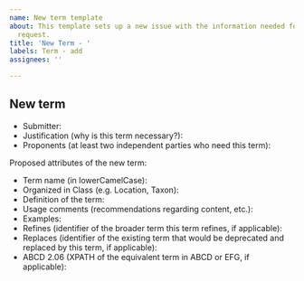 ```yaml
---
name: New term template
about: This template sets up a new issue with the information needed for a new term
  request.
title: 'New Term - '
labels: Term - add
assignees: ''

---
```


## New term

* Submitter:
* Justification (why is this term necessary?):
* Proponents (at least two independent parties who need this term):

Proposed attributes of the new term:

* Term name (in lowerCamelCase):
* Organized in Class (e.g. Location, Taxon):
* Definition of the term:
* Usage comments (recommendations regarding content, etc.):
* Examples: 
* Refines (identifier of the broader term this term refines, if applicable):
* Replaces (identifier of the existing term that would be deprecated and replaced by this term, if applicable):
* ABCD 2.06 (XPATH of the equivalent term in ABCD or EFG, if applicable):
